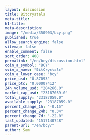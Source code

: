 ```yaml
---
layout: discussion
title: Bitcrystals
meta-title: 
h1-title: 
meta-description: 
image: "/media/350903/bcy.png"
published: true
allow_search_engine: false
sitemap: false
enable_comment: false
sort_order: 408
permalink: "/en/bcy/discussion.html"
coin_a_symbol: "BCY"
coin_a_name: "BitCrystals"
coin_a_lower_case: "bcy"
price_usd: "0.87093"
price_btc: "0.00007412"
24h_volume_usd: "204266.0"
market_cap_usd: "23187059.0"
total_supply: "23187059.0"
available_supply: "23187059.0"
percent_change_1h: "-0.15"
percent_change_24h: "0.34"
percent_change_7d: "-22.0"
last_updated: "1517140748"
parent-url: "/en/bcy/"
author: Sam
---
```


